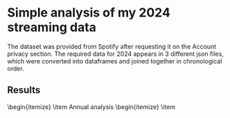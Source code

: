 # Simple analysis of my 2024 streaming data

The dataset was provided from Spotify after requesting it on the Account privacy section.
The required data for 2024 appears in 3 different json files, which were converted into dataframes and joined together in chronological order.

## Results

\begin{itemize}
  \item Annual analysis
  \begin{itemize}
    \item 
